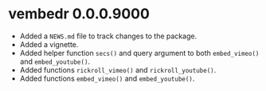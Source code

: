 # vembedr 0.0.0.9000

* Added a `NEWS.md` file to track changes to the package.
* Added a vignette.
* Added helper function `secs()` and query argument to both `embed_vimeo()` and `embed_youtube()`.
* Added functions `rickroll_vimeo()` and `rickroll_youtube()`.
* Added functions `embed_vimeo()` and `embed_youtube()`.


